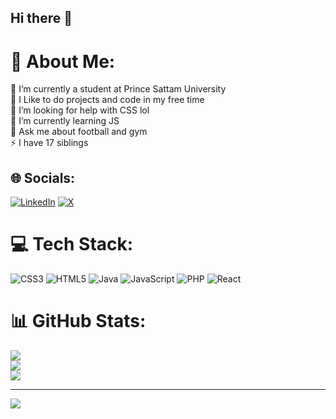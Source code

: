 ## Hi there 👋

# 💫 About Me:
🔭 I’m currently a student at Prince Sattam University<br>👯 I Like to do projects and code in my free time<br>🤝 I’m looking for help with CSS lol<br>🌱 I’m currently learning JS<br>💬 Ask me about football and gym<br>⚡ I have 17 siblings 


## 🌐 Socials:
[![LinkedIn](https://img.shields.io/badge/LinkedIn-%230077B5.svg?logo=linkedin&logoColor=white)](https://linkedin.com/in/MuhannadAlmutairi) [![X](https://img.shields.io/badge/X-black.svg?logo=X&logoColor=white)](https://x.com/ml9k_) 

# 💻 Tech Stack:
![CSS3](https://img.shields.io/badge/css3-%231572B6.svg?style=for-the-badge&logo=css3&logoColor=white) ![HTML5](https://img.shields.io/badge/html5-%23E34F26.svg?style=for-the-badge&logo=html5&logoColor=white) ![Java](https://img.shields.io/badge/java-%23ED8B00.svg?style=for-the-badge&logo=openjdk&logoColor=white) ![JavaScript](https://img.shields.io/badge/javascript-%23323330.svg?style=for-the-badge&logo=javascript&logoColor=%23F7DF1E) ![PHP](https://img.shields.io/badge/php-%23777BB4.svg?style=for-the-badge&logo=php&logoColor=white) ![React](https://img.shields.io/badge/react-%2320232a.svg?style=for-the-badge&logo=react&logoColor=%2361DAFB)
# 📊 GitHub Stats:
![](https://github-readme-stats.vercel.app/api?username=XLS17&theme=one_dark_pro&hide_border=false&include_all_commits=false&count_private=false)<br/>
![](https://github-readme-streak-stats.herokuapp.com/?user=XLS17&theme=one_dark_pro&hide_border=false)<br/>
![](https://github-readme-stats.vercel.app/api/top-langs/?username=XLS17&theme=one_dark_pro&hide_border=false&include_all_commits=false&count_private=false&layout=compact)

---
[![](https://visitcount.itsvg.in/api?id=XLS17&icon=1&color=12)](https://visitcount.itsvg.in)

<!-- Proudly created with GPRM ( https://gprm.itsvg.in ) -->
